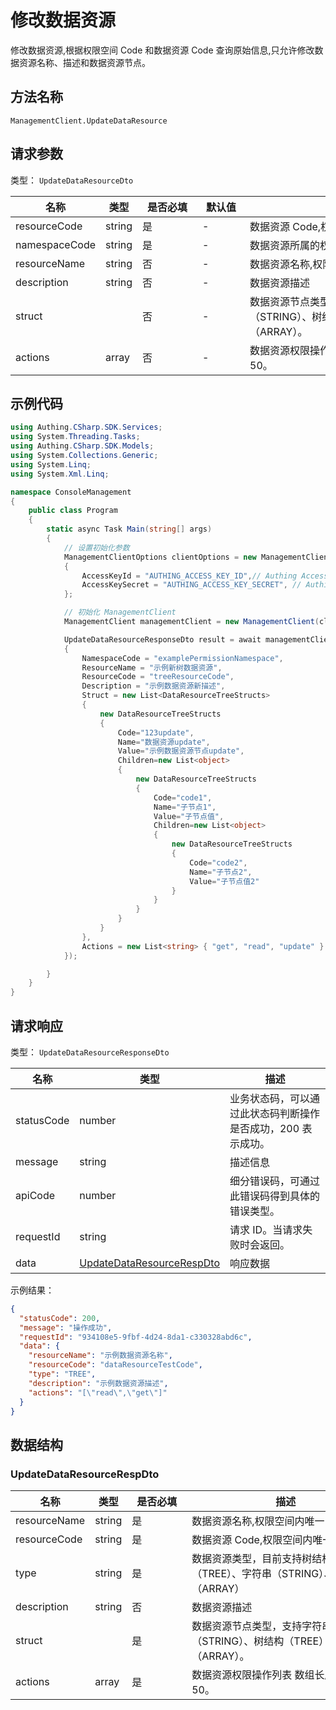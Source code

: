 # 修改数据资源

<!--
  警告⚠️：
  不要直接修改该文档，
  https://github.com/Authing/authing-docs-factory
  使用该项目进行生成
-->

<LastUpdated />

修改数据资源,根据权限空间 Code 和数据资源 Code 查询原始信息,只允许修改数据资源名称、描述和数据资源节点。

## 方法名称

`ManagementClient.UpdateDataResource`

## 请求参数

类型： `UpdateDataResourceDto`

| 名称            | 类型               | <div style="width:80px">是否必填</div> | <div style="width:60px">默认值</div> | <div style="width:300px">描述</div>             | <div style="width:200px">示例值</div> |
|---------------|------------------|------------------------------------|-----------------------------------|-----------------------------------------------|------------------------------------|
| resourceCode  | string           | 是                                  | -                                 | 数据资源 Code,权限空间内唯一                             | `dataResourceTestCode`             |
| namespaceCode | string           | 是                                  | -                                 | 数据资源所属的权限空间 Code                              | `examplePermissionNamespace`       |
| resourceName  | string           | 否                                  | -                                 | 数据资源名称,权限空间内唯一                                | `示例数据资源名称`                         |
| description   | string           | 否                                  | -                                 | 数据资源描述                                        | `示例数据资源描述`                         |
| struct        | <a href="#"></a> | 否                                  | -                                 | 数据资源节点类型，支持字符串（STRING）、树结构（TREE）和数组结构（ARRAY）。 |                                    |
| actions       | array            | 否                                  | -                                 | 数据资源权限操作列表 数组长度限制：50。                         | `["read","get"]`                   |




## 示例代码

```csharp
using Authing.CSharp.SDK.Services;
using System.Threading.Tasks;
using Authing.CSharp.SDK.Models;
using System.Collections.Generic;
using System.Linq;
using System.Xml.Linq;

namespace ConsoleManagement
{
    public class Program
    {
        static async Task Main(string[] args)
        {
            // 设置初始化参数
            ManagementClientOptions clientOptions = new ManagementClientOptions
            {
                AccessKeyId = "AUTHING_ACCESS_KEY_ID",// Authing Access Key ID
                AccessKeySecret = "AUTHING_ACCESS_KEY_SECRET", // Authing Access Key Secret
            };

            // 初始化 ManagementClient
            ManagementClient managementClient = new ManagementClient(clientOptions);

            UpdateDataResourceResponseDto result = await managementClient.UpdateDataResource(new UpdateDataResourceDto
            {
                NamespaceCode = "examplePermissionNamespace",
                ResourceName = "示例新树数据资源",
                ResourceCode = "treeResourceCode",
                Description = "示例数据资源新描述",
                Struct = new List<DataResourceTreeStructs>
                {
                    new DataResourceTreeStructs
                    {
                        Code="123update",
                        Name="数据资源update",
                        Value="示例数据资源节点update",
                        Children=new List<object>
                        {
                            new DataResourceTreeStructs
                            {
                                Code="code1",
                                Name="子节点1",
                                Value="子节点值",
                                Children=new List<object>
                                {
                                    new DataResourceTreeStructs
                                    {
                                        Code="code2",
                                        Name="子节点2",
                                        Value="子节点值2"
                                    }
                                }
                            }
                        }
                    }
                },
                Actions = new List<string> { "get", "read", "update" }
            });

        }
    }
}

```




## 请求响应

类型： `UpdateDataResourceResponseDto`

| 名称 | 类型 | 描述 |
| ---- | ---- | ---- |
| statusCode | number | 业务状态码，可以通过此状态码判断操作是否成功，200 表示成功。 |
| message | string | 描述信息 |
| apiCode | number | 细分错误码，可通过此错误码得到具体的错误类型。 |
| requestId | string | 请求 ID。当请求失败时会返回。 |
| data | <a href="#UpdateDataResourceRespDto">UpdateDataResourceRespDto</a> | 响应数据 |



示例结果：

```json
{
  "statusCode": 200,
  "message": "操作成功",
  "requestId": "934108e5-9fbf-4d24-8da1-c330328abd6c",
  "data": {
    "resourceName": "示例数据资源名称",
    "resourceCode": "dataResourceTestCode",
    "type": "TREE",
    "description": "示例数据资源描述",
    "actions": "[\"read\",\"get\"]"
  }
}
```

## 数据结构


### <a id="UpdateDataResourceRespDto"></a> UpdateDataResourceRespDto

| 名称 | 类型 | <div style="width:80px">是否必填</div> | <div style="width:300px">描述</div> | <div style="width:200px">示例值</div> |
| ---- |  ---- | ---- | ---- | ---- |
| resourceName | string | 是 | 数据资源名称,权限空间内唯一   |  `示例数据资源名称` |
| resourceCode | string | 是 | 数据资源 Code,权限空间内唯一   |  `dataResourceTestCode` |
| type | string | 是 | 数据资源类型，目前支持树结构（TREE）、字符串（STRING）、数组（ARRAY）   | TREE |
| description | string | 否 | 数据资源描述   |  `示例数据资源描述` |
| struct |  | 是 | 数据资源节点类型，支持字符串（STRING）、树结构（TREE）和数组结构（ARRAY）。   |  |
| actions | array | 是 | 数据资源权限操作列表 数组长度限制：50。  |  `["read","get"]` |

